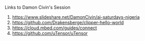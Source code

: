 Links to Damon Civin's Session

1. https://www.slideshare.net/DamonCivin/ai-saturdays-nigeria
2. https://github.com/Drakensberge/clipper-hello-world
3. https://cloud.mbed.com/guides/connect
4. https://github.com/uTensor/uTensor

